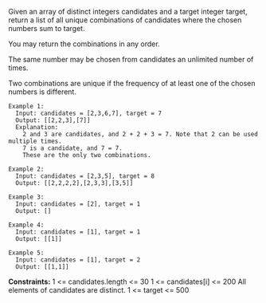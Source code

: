 Given an array of distinct integers candidates and a target integer target, return a list of all unique combinations of candidates where the chosen numbers sum to target. 

You may return the combinations in any order.

The same number may be chosen from candidates an unlimited number of times. 

Two combinations are unique if the frequency of at least one of the chosen numbers is different.

```
Example 1:
  Input: candidates = [2,3,6,7], target = 7
  Output: [[2,2,3],[7]]
  Explanation:
    2 and 3 are candidates, and 2 + 2 + 3 = 7. Note that 2 can be used multiple times.
    7 is a candidate, and 7 = 7.
    These are the only two combinations.

Example 2:
  Input: candidates = [2,3,5], target = 8
  Output: [[2,2,2,2],[2,3,3],[3,5]]

Example 3:
  Input: candidates = [2], target = 1
  Output: []

Example 4:
  Input: candidates = [1], target = 1
  Output: [[1]]

Example 5:
  Input: candidates = [1], target = 2
  Output: [[1,1]]
``` 

**Constraints:**
  1 <= candidates.length <= 30
  1 <= candidates[i] <= 200
  All elements of candidates are distinct.
  1 <= target <= 500